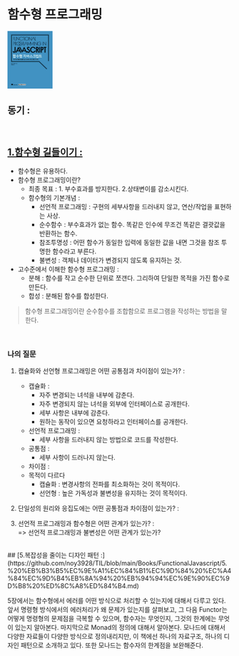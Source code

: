 # 함수형 프로그래밍

<img src="./img/functionaljavascript.png" width="20%" />

## 동기 :

<br>

## [1.함수형 길들이기 :](https://github.com/noy3928/TIL/blob/main/Books/FunctionalJavascript/1.%ED%95%A8%EC%88%98%ED%98%95%EA%B8%B8%EB%93%A4%EC%9D%B4%EA%B8%B0.md)

- 함수형은 유용하다.
- 함수형 프로그래밍이란?
  - 최종 목표 : 1. 부수효과를 방지한다. 2.상태변이를 감소시킨다.
  - 함수형의 기본개념 :
    - 선언적 프로그래밍 : 구현의 세부사항을 드러내지 않고, 연산/작업을 표현하는 사상.
    - 순수함수 : 부수효과가 없는 함수. 똑같은 인수에 무조건 똑같은 결괏값을 반환하는 함수.
    - 참조투명성 : 어떤 함수가 동일한 입력에 동일한 값을 내면 그것을 참조 투명한 함수라고 부른다.
    - 불변성 : 객체나 데이터가 변경되지 않도록 유지하는 것.
- 고수준에서 이해한 함수형 프로그래밍 :
  - 분해 : 함수를 작고 순수한 단위로 쪼갠다. 그리하여 단일한 목적을 가진 함수로 만든다.
  - 합성 : 분해된 함수를 합성한다.

> 함수형 프로그래밍이란 순수함수를 조합함으로 프로그램을 작성하는 방법을 말한다.

<br>

### 나의 질문

1. 캡슐화와 선언형 프로그래밍은 어떤 공통점과 차이점이 있는가? :

   - 캡슐화 :
     - 자주 변경되는 녀석을 내부에 감춘다.
     - 자주 변경되지 않는 녀석을 외부에 인터페이스로 공개한다.
     - 세부 사항은 내부에 감춘다.
     - 원하는 동작이 있으면 요청하라고 인터페이스를 공개한다.
   - 선언적 프로그래밍 :
     - 세부 사항을 드러내지 않는 방법으로 코드를 작성한다.
   - 공통점 :
     - 세부 사항이 드러나지 않는다.
   - 차이점 :
   - 목적이 다르다
     - 캡슐화 : 변경사항의 전파를 최소화하는 것이 목적이다.
     - 선언형 : 높은 가독성과 불변성을 유지하는 것이 목적이다.

2. 단일성의 원리와 응집도에는 어떤 공통점과 차이점이 있는가? :

3. 선언적 프로그래밍과 함수형은 어떤 관계가 있는가? :  
   => 선언적 프로그래밍과 불변성은 어떤 관계가 있는가?

<br>
## [5.복잡성을 줄이는 디자인 패턴 :](https://github.com/noy3928/TIL/blob/main/Books/FunctionalJavascript/5.%20%EB%B3%B5%EC%9E%A1%EC%84%B1%EC%9D%84%20%EC%A4%84%EC%9D%B4%EB%8A%94%20%EB%94%94%EC%9E%90%EC%9D%B8%20%ED%8C%A8%ED%84%B4.md)

5장에서는 함수형에서 에러를 어떤 방식으로 처리할 수 있는지에 대해서 다루고 있다. 앞서 명령형 방식에서의 에러처리가 왜 문제가 있는지를 살펴보고, 그 다음 Functor는 어떻게 명령형의 문제점을 극복할 수 있으며, 함수자는 무엇인지, 그것의 한계에는 무엇이 있는지 알아본다. 마지막으로 Monad의 정의에 대해서 알아본다. 모나드에 대해서 다양한 자료들이 다양한 방식으로 정의내리지만, 이 책에선 하나의 자료구조, 하나의 디자인 패턴으로 소개하고 있다. 또한 모나드는 함수자의 한계점을 보완해준다. 